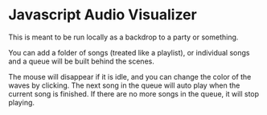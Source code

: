 # Javascript Audio Visualizer
This is meant to be run locally as a backdrop to a party or something.

You can add a folder of songs (treated like a playlist), or individual songs and a queue will be built behind the scenes.

The mouse will disappear if it is idle, and you can change the color of the waves by clicking. The next song in the queue will auto play when the current song is finished.  If there are no more songs in the queue, it will stop playing.
